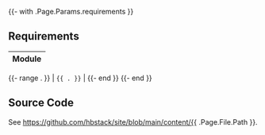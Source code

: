{{- with .Page.Params.requirements }}
## Requirements
| Module |
| ------ |
{{- range . }}
| `{{ . }}` |
{{- end }}
{{- end }}

## Source Code

See https://github.com/hbstack/site/blob/main/content/{{ .Page.File.Path }}.
